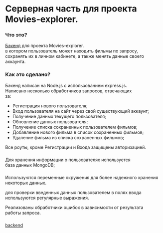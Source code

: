 # Серверная часть для проекта Movies-explorer.

### Что это? 
[Бэкенд](https://api.beatfilm.learnproject.nomoredomains.icu/) для проекта Movies-explorer.  
в котором пользователь может находить фильмы по запросу,  
сохранять их в личном кабинете, а также менять данные своего аккаунта.

### Как это сделано?  
Бэкенд написан на Node.js с использованием express.js.  
Написано несколько обработчиков запросов, отвечающих  
за:   
 * Регистрация нового пользователя;  
 * Вход пользователя на сайт через свой существующий аккаунт;  
 * Получение данных текущего пользователя;  
 * Обновление данных пользователя; 
 * Получение списка сохраненных пользователем фильмов;
 * Добавление нового фильма в список сохраненных фильмов;  
 * Удаление фильма из списка сохраненных фильмов;  

Все роуты, кроме Регистрации и Входа защищены авторизацией.  

###
Для хранения информации о пользователях используется  
база данных MongoDB;  

###
Используются переменные окружения для более надежного хранения  
некоторых данных.  

для проверки введенных данных пользователем в полях ввода  
используются регулярные выражения.  

Реализованы обработчики ошибок в зависимости от результата  
работы запроса.    

###

[backend](https://api.beatfilm.learnproject.nomoredomains.icu/)
